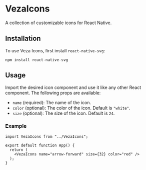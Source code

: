 # VezaIcons


A collection of customizable icons for React Native.

## Installation


To use Veza Icons, first install `react-native-svg`:

```other
npm install react-native-svg
```


## Usage


Import the desired icon component and use it like any other React component. The following props are available:


- `name` (required): The name of the icon.
- `color` (optional): The color of the icon. Default is `"white"`.
- `size` (optional): The size of the icon. Default is `24`.

### Example


```other
import VezaIcons from "../VezaIcons";

export default function App() {
  return (
    <VezaIcons name="arrow-forward" size={32} color="red" />
  );
}

```

